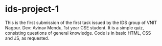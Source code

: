 # ids-project-1

This is the first submission of the first task issued by the IDS group of VNIT Nagpur. 
Dev: Avinav Mendu, 1st year CSE student.
It is a simple quiz, consisting questions of general knowledge. Code is in basic HTML, CSS and JS, as requested. 
